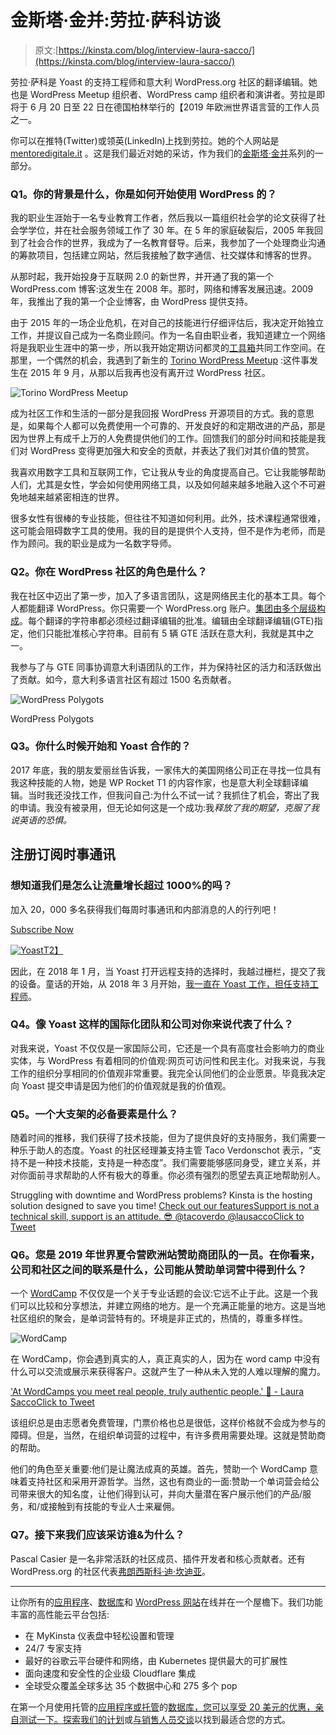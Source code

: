# 金斯塔·金并:劳拉·萨科访谈

> 原文:[https://kinsta.com/blog/interview-laura-sacco/](https://kinsta.com/blog/interview-laura-sacco/)

劳拉·萨科是 Yoast 的支持工程师和意大利 WordPress.org 社区的翻译编辑。她也是 WordPress Meetup 组织者、WordPress camp 组织者和演讲者。劳拉是即将于 6 月 20 日至 22 日在德国柏林举行的【2019 年欧洲世界语言营的工作人员之一。

你可以在推特(Twitter)或领英(LinkedIn)上找到劳拉。她的个人网站是 [mentoredigitale.it](https://mentoredigitale.it/) 。这是我们最近对她的采访，作为我们的[金斯塔·金并](https://kinsta.com/?post_type=post&s=kingpin)系列的一部分。

### Q1。你的背景是什么，你是如何开始使用 WordPress 的？

我的职业生涯始于一名专业教育工作者，然后我以一篇组织社会学的论文获得了社会学学位，并在社会服务领域工作了 30 年。在 5 年的家庭破裂后，2005 年我回到了社会合作的世界，我成为了一名教育督导。后来，我参加了一个处理商业沟通的筹款项目，包括建立网站，然后我接触了数字通信、社交媒体和博客的世界。

从那时起，我开始投身于互联网 2.0 的新世界，并开通了我的第一个 WordPress.com 博客:这发生在 2008 年。那时，网络和博客发展迅速。2009 年，我推出了我的第一个企业博客，由 WordPress 提供支持。

由于 2015 年的一场企业危机，在对自己的技能进行仔细评估后，我决定开始独立工作，并提议自己成为一名商业顾问。作为一名自由职业者，我知道建立一个网络将是我职业生涯中的第一步，所以我开始定期访问都灵的[工具箱](http://www.toolboxoffice.it/)共同工作空间。在那里，一个偶然的机会，我遇到了新生的 [Torino WordPress Meetup](https://www.meetup.com/WordPress-Meetup-Torino/) :这件事发生在 2015 年 9 月，从那以后我再也没有离开过 WordPress 社区。

![Torino WordPress Meetup](img/edc8539c51dab3f63154beb5081439e0.png)

成为社区工作和生活的一部分是我回报 WordPress 开源项目的方式。我的意思是，如果每个人都可以免费使用一个可靠的、开发良好的和定期改进的产品，那是因为世界上有成千上万的人免费提供他们的工作。回馈我们的部分时间和技能是我们对 WordPress 变得更加强大和安全的贡献，并表达了我们对其价值的赞赏。

我喜欢用数字工具和互联网工作，它让我从专业的角度提高自己。它让我能够帮助人们，尤其是女性，学会如何使用网络工具，以及如何越来越多地融入这个不可避免地越来越紧密相连的世界。

很多女性有很棒的专业技能，但往往不知道如何利用。此外，技术课程通常很难，这可能会阻碍数字工具的使用。我的目的是提供个人支持，但不是作为老师，而是作为顾问。我的职业是成为一名数字导师。









### Q2。你在 WordPress 社区的角色是什么？

我在社区中迈出了第一步，加入了多语言团队，这是网络民主化的基本工具。每个人都能翻译 WordPress。你只需要一个 WordPress.org 账户。[集团由多个层级构成](https://make.wordpress.org/polyglots/handbook/about/teams/)。每个翻译的字符串都必须经过翻译编辑的批准。编辑由全球翻译编辑(GTE)指定，他们只能批准核心字符串。目前有 5 辆 GTE 活跃在意大利，我就是其中之一。

我参与了与 GTE 同事协调意大利语团队的工作，并为保持社区的活力和活跃做出了贡献。如今，意大利多语言社区有超过 1500 名贡献者。

![WordPress Polygots](img/3a8e21e47cb893b9970b7b4d0d58fc27.png)

WordPress Polygots



### Q3。你什么时候开始和 Yoast 合作的？

2017 年底，我的朋友爱丽丝告诉我，一家伟大的美国网络公司正在寻找一位具有我这种技能的人物，她是 WP Rocket T1 的内容作家，也是意大利全球翻译编辑。当时我还没找工作，但我问自己:为什么不试一试？我抓住了机会，寄出了我的申请。我没有被录用，但无论如何这是一个成功:我*释放了我的期望，克服了我说英语的恐惧。*

 ## 注册订阅时事通讯



### 想知道我们是怎么让流量增长超过 1000%的吗？

加入 20，000 多名获得我们每周时事通讯和内部消息的人的行列吧！

[Subscribe Now](#newsletter)

[![Yoast](img/c7857e82cf6ac4fa709cb7fd84fc9b77.png)T2】](https://yoast.com/)

因此，在 2018 年 1 月，当 Yoast 打开远程支持的选择时，我越过栅栏，提交了我的设备。童话的开始，从 2018 年 3 月开始，[我一直在 Yoast 工作，担任支持工程师](https://yoast.com/about-us/team/laura-sacco/)。

### Q4。像 Yoast 这样的国际化团队和公司对你来说代表了什么？

对我来说，Yoast 不仅仅是一家国际公司，它还是一个具有高度社会影响力的商业实体，与 WordPress 有着相同的价值观:网页可访问性和民主化。对我来说，与我工作的组织分享相同的价值观非常重要。我完全认同他们的企业愿景。毕竟我决定向 Yoast 提交申请是因为他们的价值观就是我的价值观。

### Q5。一个大支架的必备要素是什么？

随着时间的推移，我们获得了技术技能，但为了提供良好的支持服务，我们需要一种乐于助人的态度。Yoast 的社区经理兼支持主管 Taco Verdonschot 表示，“支持不是一种技术技能，支持是一种态度”。我们需要能够感同身受，建立关系，并对你面前寻求帮助的人怀有极大的尊重。你必须有强烈的愿望去真正地帮助别人。

Struggling with downtime and WordPress problems? Kinsta is the hosting solution designed to save you time! [Check out our features](https://kinsta.com/features/)[Support is not a technical skill, support is an attitude. 😎 @tacoverdo @lausaccoClick to Tweet](https://twitter.com/intent/tweet?url=https%3A%2F%2Fbit.ly%2F2AtNxxA&via=kinsta&text=Support+is+not+a+technical+skill%2C+support+is+an+attitude.+%F0%9F%98%8E+%40tacoverdo+%40lausacco)

### Q6。您是 2019 年世界夏令营欧洲站赞助商团队的一员。在你看来，公司和社区之间的联系是什么，公司能从赞助单词营中得到什么？

一个 [WordCamp](https://central.wordcamp.org/) 不仅仅是一个关于专业话题的会议:它远不止于此。这是一个我们可以比较和分享想法，并建立网络的地方。是一个充满正能量的地方。这是当地社区组织的聚会，是单词营特有的。环境是非正式的，热情的，尊重多样性。

![WordCamp](img/bd4839a1e5d7c0f9dcfaebd5890f78f7.png)

在 WordCamp，你会遇到真实的人，真正真实的人，因为在 word camp 中没有什么可以交流或展示来获得客户。这就产生了一种从未入党的人难以理解的魔力。

['At WordCamps you meet real people, truly authentic people.' 👋 - Laura SaccoClick to Tweet](https://twitter.com/intent/tweet?url=https%3A%2F%2Fbit.ly%2F2AtNxxA&via=kinsta&text=%27At+WordCamps+you+meet+real+people%2C+truly+authentic+people.%27+%F0%9F%91%8B+-+Laura+Sacco&hashtags=WordCamp%2Copensource)

该组织总是由志愿者免费管理，门票价格也总是很低，这样价格就不会成为参与的障碍。但是，当然，在组织单词营的过程中，有许多费用需要处理。这就是赞助商的帮助。

他们的角色至关重要:他们是让魔法成真的英雄。首先，赞助一个 WordCamp 意味着支持社区和采用开源哲学。当然，这也有商业的一面:赞助一个单词营会给公司带来很大的知名度，让他们得到认可，并向大量潜在客户展示他们的产品/服务，和/或接触到有技能的专业人士来雇佣。

### Q7。接下来我们应该采访谁&为什么？

Pascal Casier 是一名非常活跃的社区成员、插件开发者和核心贡献者。还有 WordPress.org 的社区代表[弗朗西斯科·迪·坎迪亚](https://twitter.com/fra83)。

* * *

让你所有的[应用程序](https://kinsta.com/application-hosting/)、[数据库](https://kinsta.com/database-hosting/)和 [WordPress 网站](https://kinsta.com/wordpress-hosting/)在线并在一个屋檐下。我们功能丰富的高性能云平台包括:

*   在 MyKinsta 仪表盘中轻松设置和管理
*   24/7 专家支持
*   最好的谷歌云平台硬件和网络，由 Kubernetes 提供最大的可扩展性
*   面向速度和安全性的企业级 Cloudflare 集成
*   全球受众覆盖全球多达 35 个数据中心和 275 多个 pop

在第一个月使用托管的[应用程序或托管](https://kinsta.com/application-hosting/)的[数据库，您可以享受 20 美元的优惠，亲自测试一下。探索我们的](https://kinsta.com/database-hosting/)[计划](https://kinsta.com/plans/)或[与销售人员交谈](https://kinsta.com/contact-us/)以找到最适合您的方式。